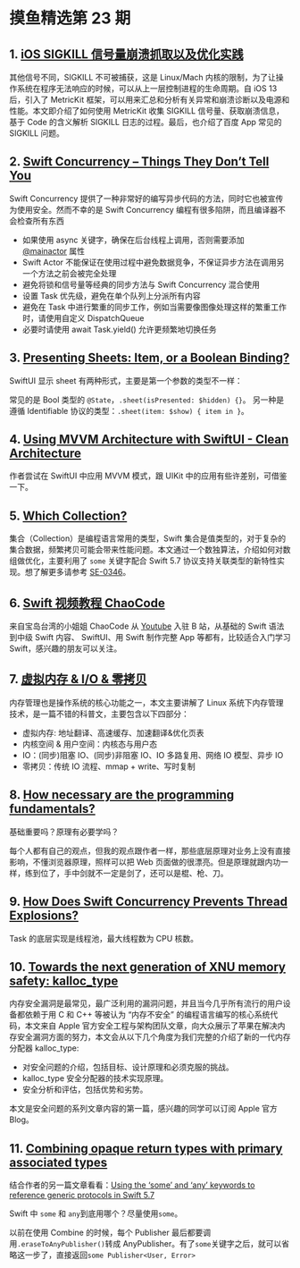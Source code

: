 # 摸鱼精选第 23 期

## 1. [iOS SIGKILL 信号量崩溃抓取以及优化实践](https://mp.weixin.qq.com/s/2S3XIpKXMnYNFayeBE_d2Q)

其他信号不同，SIGKILL 不可被捕获，这是 Linux/Mach 内核的限制，为了让操作系统在程序无法响应的时候，可以从上一层控制进程的生命周期。自 iOS 13 后，引入了 MetricKit 框架，可以用来汇总和分析有关异常和崩溃诊断以及电源和性能。本文即介绍了如何使用 MetricKit 收集 SIGKILL 信号量、获取崩溃信息，基于 Code 的含义解析 SIGKILL 日志的过程。最后，也介绍了百度 App 常见的 SIGKILL 问题。

## 2. [Swift Concurrency – Things They Don’t Tell You](https://wojciechkulik.pl/ios/swift-concurrency-things-they-dont-tell-you)

Swift Concurrency 提供了一种非常好的编写异步代码的方法，同时它也被宣传为使用安全。然而不幸的是 Swift Concurrency 编程有很多陷阱，而且编译器不会检查所有东西

- 如果使用 async 关键字，确保在后台线程上调用，否则需要添加 [@mainactor](https://github.com/mainactor) 属性
- Swift Actor 不能保证在使用过程中避免数据竞争，不保证异步方法在调用另一个方法之前会被完全处理
- 避免将锁和信号量等经典的同步方法与 Swift Concurrency 混合使用
- 设置 Task 优先级，避免在单个队列上分派所有内容
- 避免在 Task 中进行繁重的同步工作，例如当需要像图像处理这样的繁重工作时，请使用自定义 DispatchQueue
- 必要时请使用 await Task.yield() 允许更频繁地切换任务

## 3. [Presenting Sheets: Item, or a Boolean Binding?](https://www.swiftjectivec.com/SwiftUI-sheet-present-item-vs-toggle/)

SwiftUI 显示 sheet 有两种形式，主要是第一个参数的类型不一样：

常见的是 Bool 类型的 `@State`，`.sheet(isPresented: $hidden) {}`。
另一种是遵循 Identifiable 协议的类型：`.sheet(item: $show) { item in }`。

## 4. [Using MVVM Architecture with SwiftUI - Clean Architecture](https://jayeshkawli.ghost.io/swiftui-in-mvvm-architecture/)

作者尝试在 SwiftUI 中应用 MVVM 模式，跟 UIKit 中的应用有些许差别，可借鉴一下。

## 5. [Which Collection?](http://khanlou.com/2022/10/some-collections/)

集合（Collection）是编程语言常用的类型，Swift 集合是值类型的，对于复杂的集合数据，频繁拷贝可能会带来性能问题。本文通过一个数独算法，介绍如何对数组做优化，主要利用了 `some` 关键字配合 Swift 5.7 协议支持关联类型的新特性实现。想了解更多请参考 [SE-0346](https://github.com/apple/swift-evolution/blob/main/proposals/0346-light-weight-same-type-syntax.md)。

## 6. [Swift 视频教程 ChaoCode](https://space.bilibili.com/1911023449/video)

来自宝岛台湾的小姐姐 ChaoCode 从 [Youtube](https://www.youtube.com/c/ChaoCode/featured) 入驻 B 站，从基础的 Swift 语法到中级 Swift 内容、 SwiftUI、用 Swift 制作完整 App 等都有，比较适合入门学习 Swift，感兴趣的朋友可以关注。

## 7. [虚拟内存 & I/O & 零拷贝](https://mp.weixin.qq.com/s/DMWfSxrbu4kgCh4JCQ4XIQ)

内存管理也是操作系统的核心功能之一，本文主要讲解了 Linux 系统下内存管理技术，是一篇不错的科普文，主要包含以下四部分：

- 虚拟内存: 地址翻译、高速缓存、加速翻译&优化页表
- 内核空间 & 用户空间：内核态与用户态
- IO：(同步)阻塞 IO、(同步)非阻塞 IO、IO 多路复用、网络 IO 模型、异步 IO
- 零拷贝：传统 IO 流程、mmap + write、写时复制

## 8. [How necessary are the programming fundamentals?](https://swiftrocks.com/how-necessary-are-the-programming-fundamentals)

基础重要吗？原理有必要学吗？

每个人都有自己的观点，但我的观点跟作者一样，那些底层原理对业务上没有直接影响，不懂浏览器原理，照样可以把 Web 页面做的很漂亮。但是原理就跟内功一样，练到位了，手中剑就不一定是剑了，还可以是棍、枪、刀。

## 9. [How Does Swift Concurrency Prevents Thread Explosions?](https://swiftsenpai.com/swift/swift-concurrency-prevent-thread-explosion)

Task 的底层实现是线程池，最大线程数为 CPU 核数。

## 10. [Towards the next generation of XNU memory safety: kalloc_type](https://security.apple.com/blog/towards-the-next-generation-of-xnu-memory-safety/)

内存安全漏洞是最常见，最广泛利用的漏洞问题，并且当今几乎所有流行的用户设备都依赖于用 C 和 C++ 等被认为 “内存不安全” 的编程语言编写的核心系统代码，本文来自 Apple 官方安全工程与架构团队文章，向大众展示了苹果在解决内存安全漏洞方面的努力，本文会从以下几个角度为我们完整的介绍了新的一代内存分配器 kalloc_type:

- 对安全问题的介绍，包括目标、设计原理和必须克服的挑战。
- kalloc_type 安全分配器的技术实现原理。
- 安全分析和评估，包括优势和劣势。

本文是安全问题的系列文章内容的第一篇，感兴趣的同学可以订阅 Apple 官方 Blog。

## 11. [Combining opaque return types with primary associated types](https://www.swiftbysundell.com/articles/opaque-return-types-primary-associated-types)

结合作者的另一篇文章看看：[Using the ‘some’ and ‘any’ keywords to reference generic protocols in Swift 5.7](https://www.swiftbysundell.com/articles/referencing-generic-protocols-with-some-and-any-keywords/)

Swift 中 `some` 和 `any`到底用哪个？尽量使用`some`。

以前在使用 Combine 的时候，每个 Publisher 最后都要调用`.eraseToAnyPublisher()`转成 AnyPublisher。有了`some`关键字之后，就可以省略这一步了，直接返回`some Publisher<User, Error>`
